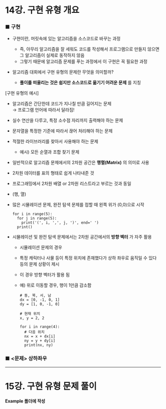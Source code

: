 # 14강. 구현 유형 개요

### ■ 구현
- 구현이란, 머릿속에 있는 알고리즘을 소스코드로 바꾸는 과정
  * 즉, 아무리 알고리즘을 잘 세워도 코드를 작성해서 프로그램으로 만들지 않으면 그 알고리즘이 실제로 동작하지 않음
  * 그렇기 때문에 알고리즘 문제를 푸는 과정에서 이 구현은 꼭 필요한 과정

- 알고리즘 대회에서 구현 유형의 문제란 무엇을 의미할까?
  * __풀이를 떠올리는 것은 쉽지만 소스코드로 옮기기 어려운 문제__ 를 지칭

[구현 유형의 예시]
- 알고리즘은 간단한데 코드가 지나칠 만큼 길어지는 문제  
  → 프로그램 언어에 따라서 달라짐!
- 실수 연산을 다루고, 특정 소수점 자리까지 출력해야 하는 문제
- 문자열을 특정한 기준에 따라서 끊어 처리해야 하는 문제
- 적절한 라이브러리를 찾아서 사용해야 하는 문제
  * 예시) 모든 순열과 조합 찾기 문제
  
- 일반적으로 알고리즘 문제에서의 2차원 공간은 __행렬(Matrix)__ 의 의미로 사용
- 2차원 데이터를 표의 형태로 쉽게 나타내준 것
- 프로그래밍에서 2차원 배열 or 2차원 리스트라고 부르는 것과 동일
- (행, 열) 
- 많은 시뮬레이션 문제, 완전 탐색 문제를 접할 때 왼쪽 위가 (0,0)으로 시작

      for i in range(5):
        for j in range(5):
          print('(', i, ',', j, ')', end=' ')
        print()

- 시뮬레이션 및 완전 탐색 문제에서는 2차원 공간에서의 __방향 벡터__ 가 자주 활용
  * 시뮬레이션 문제의 경우
  * 특정 캐릭터나 사물 등이 특정 위치에 존재했다가 상하 좌우로 움직일 수 있다 등의 문제 상황이 제시
  * 이 경우 방향 벡터가 활용 됨
  * 예) 위로 이동할 경우, 행이 1만큼 감소함 
  
        # 동, 북, 서, 남
        dx = [0, -1, 0, 1]
        dy = [1, 0, -1, 0]
        
        # 현재 위치
        x, y = 2, 2
        
        for i in range(4):
          # 다음 위치
          nx = x + dx[i]
          ny = y + dy[i]
          print(nx, ny)
          
### ■ <문제> 상하좌우 




---

# 15강. 구현 유형 문제 풀이

__Example 폴더에 작성__

